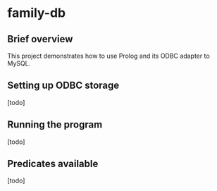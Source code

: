 # family-db

## Brief overview

This project demonstrates how to use Prolog and its ODBC adapter to MySQL.

## Setting up ODBC storage

[todo]

## Running the program
 
[todo]

## Predicates available

[todo]

